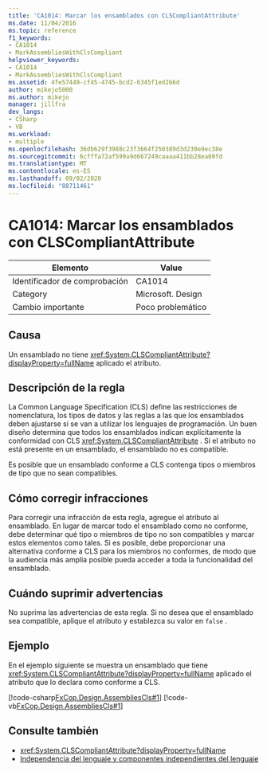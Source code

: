 ```yaml
---
title: 'CA1014: Marcar los ensamblados con CLSCompliantAttribute'
ms.date: 11/04/2016
ms.topic: reference
f1_keywords:
- CA1014
- MarkAssembliesWithClsCompliant
helpviewer_keywords:
- CA1014
- MarkAssembliesWithClsCompliant
ms.assetid: 4fe57449-cf45-4745-bcd2-6345f1ed266d
author: mikejo5000
ms.author: mikejo
manager: jillfra
dev_langs:
- CSharp
- VB
ms.workload:
- multiple
ms.openlocfilehash: 36db629f3988c23f3664f250389d3d230e9ec38e
ms.sourcegitcommit: 6cfffa72af599a9d667249caaaa411bb28ea69fd
ms.translationtype: MT
ms.contentlocale: es-ES
ms.lasthandoff: 09/02/2020
ms.locfileid: "88711461"
---
```

# <a name="ca1014-mark-assemblies-with-clscompliantattribute"></a>CA1014: Marcar los ensamblados con CLSCompliantAttribute

|Elemento|Value|
|-|-|
|Identificador de comprobación|CA1014|
|Category|Microsoft. Design|
|Cambio importante|Poco problemático|

## <a name="cause"></a>Causa
Un ensamblado no tiene <xref:System.CLSCompliantAttribute?displayProperty=fullName> aplicado el atributo.

## <a name="rule-description"></a>Descripción de la regla
La Common Language Specification (CLS) define las restricciones de nomenclatura, los tipos de datos y las reglas a las que los ensamblados deben ajustarse si se van a utilizar los lenguajes de programación. Un buen diseño determina que todos los ensamblados indican explícitamente la conformidad con CLS <xref:System.CLSCompliantAttribute> . Si el atributo no está presente en un ensamblado, el ensamblado no es compatible.

Es posible que un ensamblado conforme a CLS contenga tipos o miembros de tipo que no sean compatibles.

## <a name="how-to-fix-violations"></a>Cómo corregir infracciones
Para corregir una infracción de esta regla, agregue el atributo al ensamblado. En lugar de marcar todo el ensamblado como no conforme, debe determinar qué tipo o miembros de tipo no son compatibles y marcar estos elementos como tales. Si es posible, debe proporcionar una alternativa conforme a CLS para los miembros no conformes, de modo que la audiencia más amplia posible pueda acceder a toda la funcionalidad del ensamblado.

## <a name="when-to-suppress-warnings"></a>Cuándo suprimir advertencias
No suprima las advertencias de esta regla. Si no desea que el ensamblado sea compatible, aplique el atributo y establezca su valor en `false` .

## <a name="example"></a>Ejemplo
En el ejemplo siguiente se muestra un ensamblado que tiene <xref:System.CLSCompliantAttribute?displayProperty=fullName> aplicado el atributo que lo declara como conforme a CLS.

[!code-csharp[FxCop.Design.AssembliesCls#1](../code-quality/codesnippet/CSharp/ca1014-mark-assemblies-with-clscompliantattribute_1.cs)]
[!code-vb[FxCop.Design.AssembliesCls#1](../code-quality/codesnippet/VisualBasic/ca1014-mark-assemblies-with-clscompliantattribute_1.vb)]

## <a name="see-also"></a>Consulte también

- <xref:System.CLSCompliantAttribute?displayProperty=fullName>
- [Independencia del lenguaje y componentes independientes del lenguaje](/dotnet/standard/language-independence-and-language-independent-components)
